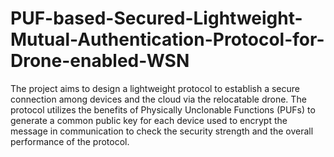 # PUF-based-Secured-Lightweight-Mutual-Authentication-Protocol-for-Drone-enabled-WSN
The project aims to design a lightweight protocol to establish a secure connection among devices and the cloud via the relocatable drone. 
The protocol utilizes the benefits of Physically Unclonable Functions (PUFs) to generate a common public key for each device used to
encrypt the message in communication to check the security strength and the overall performance of the protocol. 
